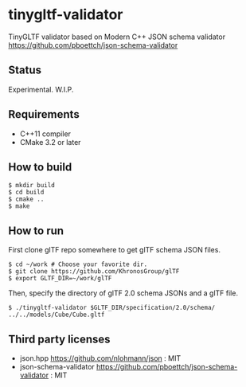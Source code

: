 # tinygltf-validator

TinyGLTF validator based on Modern C++ JSON schema validator https://github.com/pboettch/json-schema-validator

## Status

Experimental. W.I.P.

## Requirements

* C++11 compiler
* CMake 3.2 or later

## How to build

```
$ mkdir build
$ cd build
$ cmake ..
$ make
```

## How to run

First clone glTF repo somewhere to get glTF schema JSON files.

```
$ cd ~/work # Choose your favorite dir.
$ git clone https://github.com/KhronosGroup/glTF
$ export GLTF_DIR=~/work/glTF
```

Then, specify the directory of glTF 2.0 schema JSONs and a glTF file.

```
$ ./tinygltf-validator $GLTF_DIR/specification/2.0/schema/ ../../models/Cube/Cube.gltf
```

## Third party licenses

* json.hpp https://github.com/nlohmann/json : MIT
* json-schema-validator https://github.com/pboettch/json-schema-validator : MIT
